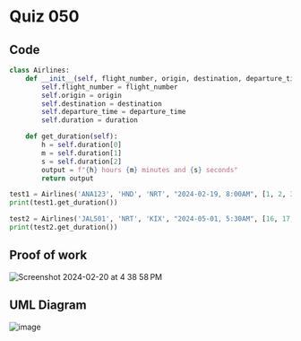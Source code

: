 # Quiz 050


## Code

```py
class Airlines:
    def __init__(self, flight_number, origin, destination, departure_time, duration):
        self.flight_number = flight_number
        self.origin = origin
        self.destination = destination
        self.departure_time = departure_time
        self.duration = duration

    def get_duration(self):
        h = self.duration[0]
        m = self.duration[1]
        s = self.duration[2]
        output = f"{h} hours {m} minutes and {s} seconds"
        return output

test1 = Airlines('ANA123', 'HND', 'NRT', "2024-02-19, 8:00AM", [1, 2, 3])
print(test1.get_duration())

test2 = Airlines('JAL501', 'NRT', 'KIX', "2024-05-01, 5:30AM", [16, 17, 18])
print(test2.get_duration())
```

## Proof of work
<img width="max" alt="Screenshot 2024-02-20 at 4 38 58 PM" src="https://github.com/hasmhib/unit3-2024/assets/142870448/b800f4d3-8663-48ed-bf6c-329bfa082c20">

## UML Diagram
![image](https://github.com/hasmhib/unit3-2024/assets/142870448/74254bf9-ddaa-4c67-843d-746b28660680)




